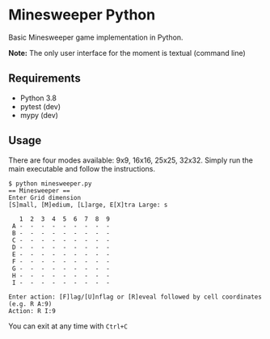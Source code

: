 # Minesweeper Python
Basic Minesweeper game implementation in Python.

**Note:** The only user interface for the moment is textual (command line)

## Requirements
- Python 3.8
- pytest (dev)
- mypy (dev)

## Usage

There are four modes available: 9x9, 16x16, 25x25, 32x32.
Simply run the main executable and follow the instructions.

```
$ python minesweeper.py
== Minesweeper ==
Enter Grid dimension
[S]mall, [M]edium, [L]arge, E[X]tra Large: s

   1  2  3  4  5  6  7  8  9
 A -  -  -  -  -  -  -  -  -
 B -  -  -  -  -  -  -  -  -
 C -  -  -  -  -  -  -  -  -
 D -  -  -  -  -  -  -  -  -
 E -  -  -  -  -  -  -  -  -
 F -  -  -  -  -  -  -  -  -
 G -  -  -  -  -  -  -  -  -
 H -  -  -  -  -  -  -  -  -
 I -  -  -  -  -  -  -  -  -

Enter action: [F]lag/[U]nflag or [R]eveal followed by cell coordinates (e.g. R A:9)
Action: R I:9
```
You can exit at any time with `Ctrl+C`
